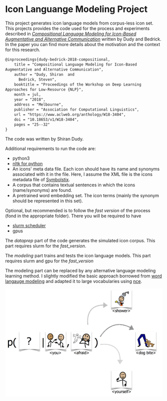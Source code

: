 # Icon Languange Modeling Project
This project generates icon language models from corpus-less icon set. This projects provides the code used for the process and experiments described in [*Compositional Language Modeling for Icon-Based Augmentative and Alternative Communication*](http://www.aclweb.org/anthology/W18-3404) written by Dudy and Bedrick. In the paper you can find more details about the motivation and the context for this research.

```
@inproceedings{dudy-bedrick-2018-compositional,
    title = "Compositional Language Modeling for Icon-Based Augmentative and Alternative Communication",
    author = "Dudy, Shiran  and
      Bedrick, Steven",
    booktitle = "Proceedings of the Workshop on Deep Learning Approaches for Low-Resource {NLP}",
    month = jul,
    year = "2018",
    address = "Melbourne",
    publisher = "Association for Computational Linguistics",
    url = "https://www.aclweb.org/anthology/W18-3404",
    doi = "10.18653/v1/W18-3404",
    pages = "25--32"
}
```

The code was written by Shiran Dudy.

Additional requirements to run the code are:
  * python3
  * [nltk for python](http://www.nltk.org)
  * An icons' meta data file. Each icon should have its name and synonyms associated with it in the file. Here, I assume the XML file is the icons metadata file of [Symbolstix](https://www.n2y.com/symbolstix-prime/).
  * A corpus that contains textual sentences in which the icons (name/synonyms) are found.
  * A pretrained word embedding set. The icon terms (mainly the synonym should be represented in this set).

Optional, but recommended is to follow the *fast version* of the process (fond in the appropriate folder). There you will be required to have 
 * [slurm scheduler](https://slurm.schedmd.com)
 * gpus
  
 The *dataprep* part of the code generates the simulated icon corpus. This part requires slurm for the *fast\_version*.
 
 The *modeling* part trains and tests the icon language models. This part requires slurm and gpu for the *fast\_version*
 
 The modeling part can be replaced by any alternative language modeling learning method. I slightly modified the basic approach borrowed from [word langauge modeling](https://github.com/pytorch/examples/tree/master/word_language_model) and adapted it to large vocabularies using [nce](https://github.com/Stonesjtu/Pytorch-NCE).
 
<p align="center">
<img src="images/image.png" width="600">
</p>
